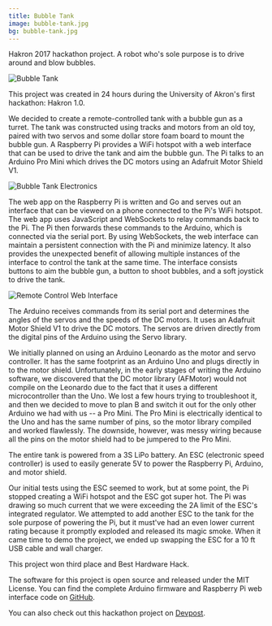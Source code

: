```yaml
---
title: Bubble Tank
image: bubble-tank.jpg
bg: bubble-tank.jpg
---
```


Hakron 2017 hackathon project. A robot who's sole purpose is to drive around and blow bubbles.

![Bubble Tank](bubble-tank.jpg)

This project was created in 24 hours during the University of Akron's first hackathon: Hakron 1.0.

We decided to create a remote-controlled tank with a bubble gun as a turret. The tank was constructed using tracks and motors from an old toy, paired with two servos and some dollar store foam board to mount the bubble gun. A Raspberry Pi provides a WiFi hotspot with a web interface that can be used to drive the tank and aim the bubble gun. The Pi talks to an Arduino Pro Mini which drives the DC motors using an Adafruit Motor Shield V1.

![Bubble Tank Electronics](electronics.jpg)

The web app on the Raspberry Pi is written and Go and serves out an interface that can be viewed on a phone connected to the Pi's WiFi hotspot. The web app uses JavaScript and WebSockets to relay commands back to the Pi. The Pi then forwards these commands to the Arduino, which is connected via the serial port. By using WebSockets, the web interface can maintain a persistent connection with the Pi and minimize latency. It also provides the unexpected benefit of allowing multiple instances of the interface to control the tank at the same time. The interface consists buttons to aim the bubble gun, a button to shoot bubbles, and a soft joystick to drive the tank.

![Remote Control Web Interface](web-interface.png)

The Arduino receives commands from its serial port and determines the angles of the servos and the speeds of the DC motors. It uses an Adafruit Motor Shield V1 to drive the DC motors. The servos are driven directly from the digital pins of the Arduino using the Servo library.

We initially planned on using an Arduino Leonardo as the motor and servo controller. It has the same footprint as an Arduino Uno and plugs directly in to the motor shield. Unfortunately, in the early stages of writing the Arduino software, we discovered that the DC motor library (AFMotor) would not compile on the Leonardo due to the fact that it uses a different microcontroller than the Uno. We lost a few hours trying to troubleshoot it, and then we decided to move to plan B and switch it out for the only other Arduino we had with us -- a Pro Mini. The Pro Mini is electrically identical to the Uno and has the same number of pins, so the motor library compiled and worked flawlessly. The downside, however, was messy wiring because all the pins on the motor shield had to be jumpered to the Pro Mini.

The entire tank is powered from a 3S LiPo battery. An ESC (electronic speed controller) is used to easily generate 5V to power the Raspberry Pi, Arduino, and motor shield.

Our initial tests using the ESC seemed to work, but at some point, the Pi stopped creating a WiFi hotspot and the ESC got super hot. The Pi was drawing so much current that we were exceeding the 2A limit of the ESC's integrated regulator. We attempted to add another ESC to the tank for the sole purpose of powering the Pi, but it must've had an even lower current rating because it promptly exploded and released its magic smoke. When it came time to demo the project, we ended up swapping the ESC for a 10 ft USB cable and wall charger.

This project won third place and Best Hardware Hack.

The software for this project is open source and released under the MIT License. You can find the complete Arduino firmware and Raspberry Pi web interface code on [GitHub](https://github.com/codeThatThinks/bubble-tank).

You can also check out this hackathon project on [Devpost](https://devpost.com/software/bubble-tank).
